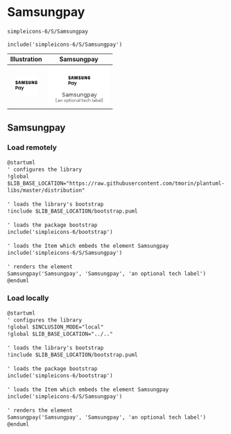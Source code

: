 # Samsungpay


```text
simpleicons-6/S/Samsungpay
```

```text
include('simpleicons-6/S/Samsungpay')
```



| Illustration | Samsungpay |
| :---: | :---: |
| ![illustration for Illustration](../../simpleicons-6/S/Samsungpay.png) | ![illustration for Samsungpay](../../simpleicons-6/S/Samsungpay.Local.png) |




## Samsungpay

### Load remotely
```plantuml
@startuml
' configures the library
!global $LIB_BASE_LOCATION="https://raw.githubusercontent.com/tmorin/plantuml-libs/master/distribution"

' loads the library's bootstrap
!include $LIB_BASE_LOCATION/bootstrap.puml

' loads the package bootstrap
include('simpleicons-6/bootstrap')

' loads the Item which embeds the element Samsungpay
include('simpleicons-6/S/Samsungpay')

' renders the element
Samsungpay('Samsungpay', 'Samsungpay', 'an optional tech label')
@enduml
```

### Load locally
```plantuml
@startuml
' configures the library
!global $INCLUSION_MODE="local"
!global $LIB_BASE_LOCATION="../.."

' loads the library's bootstrap
!include $LIB_BASE_LOCATION/bootstrap.puml

' loads the package bootstrap
include('simpleicons-6/bootstrap')

' loads the Item which embeds the element Samsungpay
include('simpleicons-6/S/Samsungpay')

' renders the element
Samsungpay('Samsungpay', 'Samsungpay', 'an optional tech label')
@enduml
```

